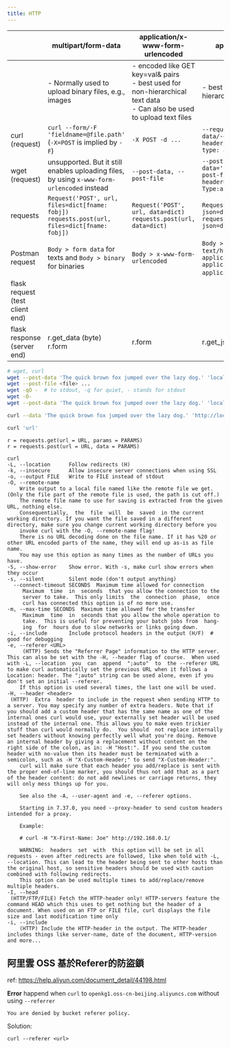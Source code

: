 ```yaml
---
title: HTTP
---
```


|                                 | multipart/form-data                                          | application/x-www-form-urlencoded                            | application/json                                             |
| ------------------------------- | ------------------------------------------------------------ | ------------------------------------------------------------ | ------------------------------------------------------------ |
|                                 | - Normally used to upload binary files, e.g., images         | - encoded like GET key=val& pairs <br />- best used for non-hierarchical text data<br />- Can also be used to upload text files | - best used for hierarchical text data                       |
| curl (request)                  | `curl --form/-F 'fieldname=@file.path'` (`-X=POST` is implied by `-F`) | `-X POST -d ...`                                             | `--request/-X=POST --data/-d='{"a": "b"}' --header/-H='content-type: application/json'` |
| wget (request)                  | unsupported. But it still enables uploading files, by using `x-www-form-urlencoded` instead | `--post-data, --post-file`                                   | `--post-data='{"a":"b"}', --post-file=filepath --header='Content-Type:application/json'` |
| requests                        | `Request('POST', url, files=dict[fname: fobj])`<br />`requests.post(url, files=dict[fname: fobj])` | `Request('POST', url, data=dict)`<br />`requests.post(url, data=dict)` | `Request('POST', url, json=dict)`<br />`requests.post(url, json=dict)` |
| Postman request                 | `Body > form data` for texts and `Body > binary` for binaries | `Body > x-www-form-urlencoded`                               | `Body > raw` (`text/plain, text/html, text/xml, application/json, application/javascript, application/xml`) |
| flask request (test client end) |                                                              |                                                              |                                                              |
| flask response (server end)     | r.get_data (byte)<br />r.form                                | r.form                                                       | r.get_json()                                                 |

```bash
# wget, curl
wget --post-data 'The quick brown fox jumped over the lazy dog.' 'localhost:9000/?properties={"annotators":"tokenize,ssplit,pos","outputFormat":"json"}' -O -
wget --post-file <file> ...
wget -qO -  # to stdout, -q for quiet, - stands for stdout
wget -O-
wget --post-data 'The quick brown fox jumped over the lazy dog.' 'localhost:9000/?properties={"annotators":"tokenize,ssplit,pos","outputFormat":"json"}' -O -

curl --data 'The quick brown fox jumped over the lazy dog.' 'http://localhost:9000/?properties={\%22annotators%22%3A%22tokenize%2Cssplit%2Cpos%22%2C%22outputFormat%22%3A%22json%22}' -o -

curl 'url'
```



```
r = requests.get(url = URL, params = PARAMS)
r = requests.post(url = URL, data = PARAMS)
```

```
curl
-L, --location      Follow redirects (H)
-k, --insecure      Allow insecure server connections when using SSL
-o, --output FILE   Write to FILE instead of stdout
-O, --remote-name
	Write output to a local file named like the remote file we get. (Only the file part of the remote file is used, the path is cut off.)
	The remote file name to use for saving is extracted from the given URL, nothing else.
	Consequentially,  the  file  will  be  saved  in the current working directory. If you want the file saved in a different directory, make sure you change current working directory before you
	invoke curl with the -O, --remote-name flag!
	There is no URL decoding done on the file name. If it has %20 or other URL encoded parts of the name, they will end up as-is as file name.
	You may use this option as many times as the number of URLs you have.
-S, --show-error    Show error. With -s, make curl show errors when they occur
-s, --silent        Silent mode (don't output anything)
  --connect-timeout SECONDS  Maximum time allowed for connection
     Maximum  time  in  seconds  that you allow the connection to the
     server to take.  This only limits  the  connection  phase,  once
     curl has connected this option is of no more use.
-m, --max-time SECONDS  Maximum time allowed for the transfer
     Maximum  time  in  seconds that you allow the whole operation to
     take.  This is useful for preventing your batch jobs from  hang‐
     ing  for  hours due to slow networks or links going down.  
-i, --include       Include protocol headers in the output (H/F)  # good for debugging
-e, --referer <URL>
	 (HTTP) Sends the "Referrer Page" information to the HTTP server. This can also be set with the -H, --header flag of course.  When used with -L, --location  you  can  append  ";auto"  to  the --referer URL to make curl automatically set the previous URL when it follows a Location: header. The ";auto" string can be used alone, even if you don't set an initial --referer.
	If this option is used several times, the last one will be used.
-H, --header <header>
 (HTTP)  Extra  header to include in the request when sending HTTP to a server. You may specify any number of extra headers. Note that if you should add a custom header that has the same name as one of the internal ones curl would use, your externally set header will be used instead of the internal one. This allows you to make even trickier stuff than curl would normally do.  You should  not replace internally set headers without knowing perfectly well what you're doing. Remove an internal header by giving a replacement without content on the right side of the colon, as in: -H "Host:". If you send the custom header with no-value then its header must be terminated with a semicolon, such as -H "X-Custom-Header;" to send "X-Custom-Header:".
	curl will make sure that each header you add/replace is sent with the proper end-of-line marker, you should thus not add that as a part of the header content: do not add newlines or carriage returns, they will only mess things up for you.

	See also the -A, --user-agent and -e, --referer options.
	
	Starting in 7.37.0, you need --proxy-header to send custom headers intended for a proxy.
	
	Example:
	
	# curl -H "X-First-Name: Joe" http://192.168.0.1/
	
	WARNING:  headers  set  with  this option will be set in all requests - even after redirects are followed, like when told with -L, --location. This can lead to the header being sent to other hosts than the original host, so sensitive headers should be used with caution combined with following redirects.
	This option can be used multiple times to add/replace/remove multiple headers.
-I, --head
 (HTTP/FTP/FILE) Fetch the HTTP-header only! HTTP-servers feature the command HEAD which this uses to get nothing but the header of a document. When used on an FTP or FILE file, curl displays the file size and last modification time only
-i, --include
	(HTTP) Include the HTTP-header in the output. The HTTP-header includes things like server-name, date of the document, HTTP-version and more...
```

## 阿里雲 OSS 基於Referer的防盜鎖

ref: https://help.aliyun.com/document_detail/44198.html

**Error** happend when `curl` to `openkg1.oss-cn-beijing.aliyuncs.com` without using `--referrer`

```
You are denied by bucket referer policy.
```

Solution:

```
curl --referer <url>
```

